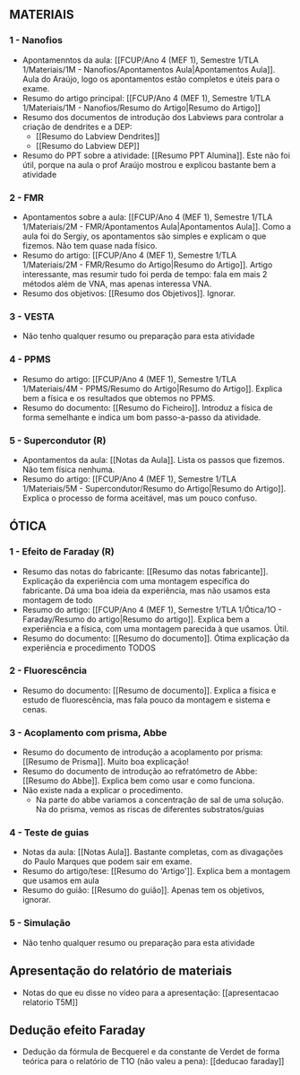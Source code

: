 ## MATERIAIS
### 1 - Nanofios
- Apontamenntos da aula: [[FCUP/Ano 4 (MEF 1), Semestre 1/TLA 1/Materiais/1M - Nanofios/Apontamentos Aula|Apontamentos Aula]]. Aula do Araújo, logo os apontamentos estão completos e úteis para o exame.
- Resumo do artigo principal: [[FCUP/Ano 4 (MEF 1), Semestre 1/TLA 1/Materiais/1M - Nanofios/Resumo do Artigo|Resumo do Artigo]]
- Resumo dos documentos de introdução dos Labviews para controlar a criação de dendrites e a DEP:
    - [[Resumo do Labview Dendrites]]
    - [[Resumo do Labview DEP]]
- Resumo do PPT sobre a atividade: [[Resumo PPT Alumina]]. Este não foi útil, porque na aula o prof Araújo mostrou e explicou bastante bem a atividade
### 2 - FMR
- Apontamentos sobre a aula: [[FCUP/Ano 4 (MEF 1), Semestre 1/TLA 1/Materiais/2M - FMR/Apontamentos Aula|Apontamentos Aula]]. Como a aula foi do Sergiy, os apontamentos são simples e explicam o que fizemos. Não tem quase nada físico.
- Resumo do artigo: [[FCUP/Ano 4 (MEF 1), Semestre 1/TLA 1/Materiais/2M - FMR/Resumo do Artigo|Resumo do Artigo]]. Artigo interessante, mas resumir tudo foi perda de tempo: fala em mais 2 métodos além de VNA, mas apenas interessa VNA.
- Resumo dos objetivos: [[Resumo dos Objetivos]]. Ignorar.

### 3 - VESTA
- Não tenho qualquer resumo ou preparação para esta atividade

### 4 - PPMS
- Resumo do artigo: [[FCUP/Ano 4 (MEF 1), Semestre 1/TLA 1/Materiais/4M - PPMS/Resumo do Artigo|Resumo do Artigo]]. Explica bem a física e os resultados que obtemos no PPMS.
- Resumo do documento: [[Resumo do Ficheiro]]. Introduz a física de forma semelhante e indica um bom passo-a-passo da atividade.

### 5 - Supercondutor (R)
- Apontamentos da aula: [[Notas da Aula]]. Lista os passos que fizemos. Não tem física nenhuma.
- Resumo do artigo: [[FCUP/Ano 4 (MEF 1), Semestre 1/TLA 1/Materiais/5M - Supercondutor/Resumo do Artigo|Resumo do Artigo]]. Explica o processo de forma aceitável, mas um pouco confuso.

## ÓTICA
### 1 - Efeito de Faraday (R)
- Resumo das notas do fabricante: [[Resumo das notas fabricante]]. Explicação da experiência com uma montagem específica do fabricante. Dá uma boa ideia da experiência, mas não usamos esta montagem de todo
- Resumo do artigo: [[FCUP/Ano 4 (MEF 1), Semestre 1/TLA 1/Ótica/1O - Faraday/Resumo do artigo|Resumo do artigo]]. Explica bem a experiência e a física, com uma montagem parecida à que usamos. Útil.
- Resumo do documento: [[Resumo do documento]]. Ótima explicação da experiência e procedimento TODOS

### 2 - Fluorescência
- Resumo do documento: [[Resumo de documento]]. Explica a física e estudo de fluorescência, mas fala pouco da montagem e sistema e cenas.

### 3 - Acoplamento com prisma, Abbe
- Resumo do documento de introdução a acoplamento por prisma: [[Resumo de Prisma]]. Muito boa explicação!
- Resumo do documento de introdução ao refratómetro de Abbe: [[Resumo do Abbe]]. Explica bem como usar e como funciona.
- Não existe nada a explicar o procedimento.
    - Na parte do abbe variamos a concentração de sal de uma solução. Na do prisma, vemos as riscas de diferentes substratos/guias

### 4 - Teste de guias
- Notas da aula: [[Notas Aula]]. Bastante completas, com as divagações do Paulo Marques que podem sair em exame.
- Resumo do artigo/tese: [[Resumo do 'Artigo']]. Explica bem a montagem que usamos em aula
- Resumo do guião: [[Resumo do guião]]. Apenas tem os objetivos, ignorar.

### 5 - Simulação
- Não tenho qualquer resumo ou preparação para esta atividade

## Apresentação do relatório de materiais
- Notas do que eu disse no vídeo para a apresentação: [[apresentacao relatorio T5M]]

## Dedução efeito Faraday
- Dedução da fórmula de Becquerel e da constante de Verdet de forma teórica para o relatório de T1O (não valeu a pena): [[deducao faraday]]